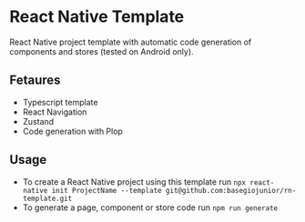 # React Native Template

React Native project template with automatic code generation of components and stores (tested on Android only).

## Fetaures

- Typescript template
- React Navigation
- Zustand
- Code generation with Plop

## Usage

- To create a React Native project using this template run `npx react-native init ProjectName --template git@github.com:basegiojunior/rn-template.git`
- To generate a page, component or store code run `npm run generate`
